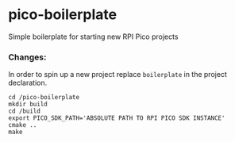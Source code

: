 # pico-boilerplate
Simple boilerplate for starting new RPI Pico projects


### Changes:
In order to spin up a new project replace `boilerplate` in the project declaration. 

```
cd /pico-boilerplate
mkdir build
cd /build
export PICO_SDK_PATH='ABSOLUTE PATH TO RPI PICO SDK INSTANCE'
cmake ..
make
```
